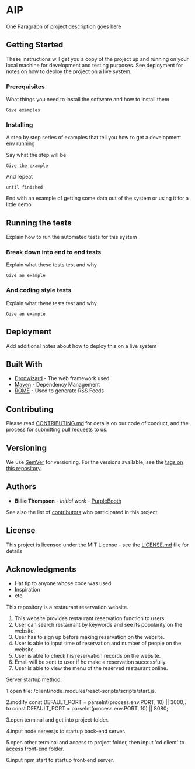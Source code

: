 # AIP

One Paragraph of project description goes here

## Getting Started

These instructions will get you a copy of the project up and running on your local machine for development and testing purposes. See deployment for notes on how to deploy the project on a live system.

### Prerequisites

What things you need to install the software and how to install them

```
Give examples
```

### Installing

A step by step series of examples that tell you how to get a development env running

Say what the step will be

```
Give the example
```

And repeat

```
until finished
```

End with an example of getting some data out of the system or using it for a little demo

## Running the tests

Explain how to run the automated tests for this system

### Break down into end to end tests

Explain what these tests test and why

```
Give an example
```

### And coding style tests

Explain what these tests test and why

```
Give an example
```

## Deployment

Add additional notes about how to deploy this on a live system

## Built With

* [Dropwizard](http://www.dropwizard.io/1.0.2/docs/) - The web framework used
* [Maven](https://maven.apache.org/) - Dependency Management
* [ROME](https://rometools.github.io/rome/) - Used to generate RSS Feeds

## Contributing

Please read [CONTRIBUTING.md](https://gist.github.com/PurpleBooth/b24679402957c63ec426) for details on our code of conduct, and the process for submitting pull requests to us.

## Versioning

We use [SemVer](http://semver.org/) for versioning. For the versions available, see the [tags on this repository](https://github.com/your/project/tags). 

## Authors

* **Billie Thompson** - *Initial work* - [PurpleBooth](https://github.com/PurpleBooth)

See also the list of [contributors](https://github.com/your/project/contributors) who participated in this project.

## License

This project is licensed under the MIT License - see the [LICENSE.md](LICENSE.md) file for details

## Acknowledgments

* Hat tip to anyone whose code was used
* Inspiration
* etc

This repository is a restaurant reservation website.

1. This website provides restaurant reservation function to users.
2. User can search restaurant by keywords and see its popularity on the website.
3. User has to sign up before making reservation on the website. 
4. User is able to input time of reservation and number of people on the website. 
5. User is able to check his reservation records on the website.
6. Email will be sent to user if he make a reservation successfully. 
7. User is able to view the menu of the reserved restaurant online.

Server startup method: 

1.open file: /client/node_modules/react-scripts/scripts/start.js. 

2.modify const DEFAULT_PORT = parseInt(process.env.PORT, 10) || 3000;. 
  to const DEFAULT_PORT = parseInt(process.env.PORT, 10) || 8080;. 
  
3.open terminal and get into project folder. 

4.input node server.js to startup back-end server. 

5.open other terminal and access to project folder, then input 'cd client' to access front-end folder. 

6.input npm start to startup front-end server. 
